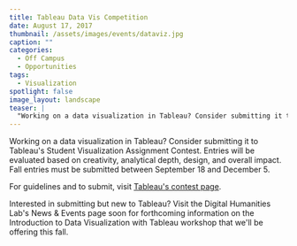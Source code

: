 ```yaml
---
title: Tableau Data Vis Competition
date: August 17, 2017
thumbnail: /assets/images/events/dataviz.jpg
caption: ""
categories: 
  - Off Campus
  - Opportunities
tags:
  - Visualization
spotlight: false 
image_layout: landscape
teaser: |
  "Working on a data visualization in Tableau? Consider submitting it to Tableau's Student Visualization Assignment Contest. Entries will be evaluated based on creativity, analytical depth, design, and..."
---
```


Working on a data visualization in Tableau? Consider submitting it to Tableau's Student Visualization Assignment Contest. Entries will be evaluated based on creativity, analytical depth, design, and overall impact. Fall entries must be submitted between September 18 and December 5.

For guidelines and to submit, visit [Tableau's contest page](https://www.tableau.com/student-viz-assignment-contest).

Interested in submitting but new to Tableau? Visit the Digital Humanities Lab's News &amp; Events page soon for forthcoming information on the Introduction to Data Visualization with Tableau workshop that we'll be offering this fall.